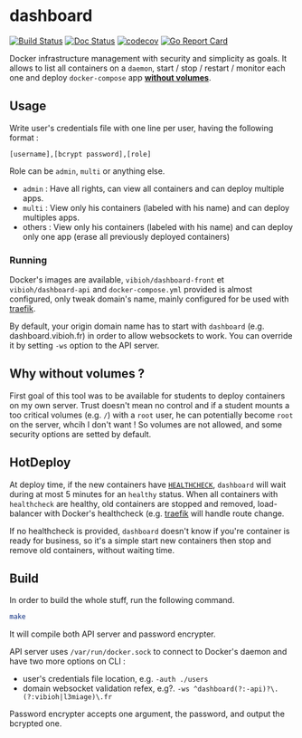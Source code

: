 # dashboard

[![Build Status](https://travis-ci.org/ViBiOh/dashboard.svg?branch=master)](https://travis-ci.org/ViBiOh/dashboard)
[![Doc Status](https://doc.esdoc.org/github.com/ViBiOh/dashboard/badge.svg)](https://doc.esdoc.org/github.com/ViBiOh/dashboard)
[![codecov](https://codecov.io/gh/ViBiOh/dashboard/branch/master/graph/badge.svg)](https://codecov.io/gh/ViBiOh/dashboard)
[![Go Report Card](https://goreportcard.com/badge/github.com/ViBiOh/dashboard)](https://goreportcard.com/report/github.com/ViBiOh/dashboard)

Docker infrastructure management with security and simplicity as goals. It allows to list all containers on a `daemon`, start / stop / restart / monitor each one and deploy `docker-compose` app [**without volumes**](##Why-without-volumes-?).

## Usage

Write user's credentials file with one line per user, having the following format :

```
[username],[bcrypt password],[role]
```

Role can be `admin`, `multi` or anything else.

* `admin` : Have all rights, can view all containers and can deploy multiple apps.
* `multi` : View only his containers (labeled with his name) and can deploy multiples apps.
* others : View only his containers (labeled with his name) and can deploy only one app (erase all previously deployed containers)

### Running

Docker's images are available, `vibioh/dashboard-front` et `vibioh/dashboard-api` and `docker-compose.yml` provided is almost configured, only tweak domain's name, mainly configured for be used with [traefik](https://traefik.io).

By default, your origin domain name has to start with `dashboard` (e.g. dashboard.vibioh.fr) in order to allow websockets to work. You can override it by setting `-ws` option to the API server.

## Why without volumes ?

First goal of this tool was to be available for students to deploy containers on my own server. Trust doesn't mean no control and if a student mounts a too critical volumes (e.g. `/`) with a `root` user, he can potentially become `root` on the server, whcih I don't want ! So volumes are not allowed, and some security options are setted by default.

## HotDeploy

At deploy time, if the new containers have [`HEALTHCHECK`](https://docs.docker.com/engine/reference/builder/#healthcheck), `dashboard` will wait during at most 5 minutes for an `healthy` status. When all containers with `healthcheck` are healthy, old containers are stopped and removed, load-balancer with Docker's healthcheck (e.g. [traefik](https://traefik.io) will handle route change.

If no healthcheck is provided, `dashboard` doesn't know if you're container is ready for business, so it's a simple start new containers then stop and remove old containers, without waiting time.

## Build

In order to build the whole stuff, run the following command.

```sh
make
```

It will compile both API server and password encrypter.

API server uses `/var/run/docker.sock` to connect to Docker's daemon and have two more options on CLI :
* user's credentials file location, e.g. `-auth ./users`
* domain websocket validation refex, e.g?. `-ws ^dashboard(?:-api)?\.(?:vibioh|l3miage)\.fr`

Password encrypter accepts one argument, the password, and output the bcrypted one.
